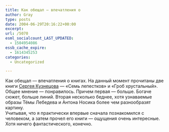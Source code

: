```yaml
---
title: Как обещал — впечатления о
author: Gray
type: posts
date: 2004-06-29T20:16:22+00:00
excerpt:
url: /5070
esml_socialcount_LAST_UPDATED:
  - 1504954086
essb_cache_expire:
  - 1614345253
categories:
  - Uncategorized

---
```








Как обещал &#8212; впечатления о книгах. На данный момент прочитаны две книги <a href="http://www.livejournal.com/users/skuzn/" target="_blank">Сергея Кузнецова</a> &#8212; &#171;Семь лепестков&#187; и &#171;Гроб хрустальный&#187;. Общее мнение &#8212; понравилось. Причем первая &#8212; больше. Богаче сюжет, больше линий. Вторая несколько беднее, хотя узнаваемые образы Тёмы Лебедева и Антона Носика более чем разнообразят картину.  
Учитывая, что я практически впервые сначала познакомился с человеком, а затем прочел его книги &#8212; ощущения очень интересные. Хотя ничего фантастического, конечно.
